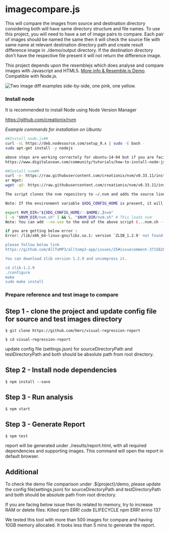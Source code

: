 imagecompare.js
==========
This will compare the images from source and destination directory considering both will have same directory structure and file names. To use this project, you will need to have a set of image pairs to compare. Each pair of images should be named the same then it will check the source file with same name at relevant destination directory path and create result difference image in ./demo/output directory. If the destination directory don’t have the respective file present it will not return the difference image.

This project depends upon the resemblejs which does analyse and compare images with Javascript and HTML5. [More info & Resemble.js Demo](https://huddleeng.github.io/Resemble.js/). Compatible with Node.js.

![Two image diff examples side-by-side, one pink, one yellow.](https://raw.github.com/Huddle/Resemble.js/master/demoassets/readmeimage.jpg "Visual image comparison")


### Install node

It is recommended to install Node using Node Version Manager

https://github.com/creationix/nvm

*Example commands for installation on Ubuntu*

``` bash
##Install node.js##
curl -sL https://deb.nodesource.com/setup_9.x | sudo -E bash -
sudo apt-get install -y nodejs

above steps are working correctely for ubuntu-14-04 but if you are facing any issue with ubuntu-16-04 for node installation please follow below link
https://www.digitalocean.com/community/tutorials/how-to-install-node-js-on-ubuntu-16-04

##Install nvm##
curl -o- https://raw.githubusercontent.com/creationix/nvm/v0.33.11/install.sh | bash
or Wget:
wget -qO- https://raw.githubusercontent.com/creationix/nvm/v0.33.11/install.sh | bash

The script clones the nvm repository to ~/.nvm and adds the source line to your profile (~/.bash_profile, ~/.zshrc, ~/.profile, or ~/.bashrc).

Note: If the environment variable $XDG_CONFIG_HOME is present, it will place the nvm files there.

export NVM_DIR="${XDG_CONFIG_HOME/:-$HOME/.}nvm"
[ -s "$NVM_DIR/nvm.sh" ] && \. "$NVM_DIR/nvm.sh" # This loads nvm
Note: You can add --no-use to the end of the above script (...nvm.sh --no-use) to postpone using nvm until you manually use it.

if you are getting below error :
Error: /lib/x86_64-linux-gnu/libz.so.1: version `ZLIB_1.2.9' not found (required by /home

please follow below link
https://github.com/AllToMP3/alltomp3-app/issues/25#issuecomment-371582608

You can download zlib version 1.2.9 and uncompress it.

cd zlib-1.2.9
./configure
make
sudo make install

```

### Prepare reference and test image to compare

## Step 1 - clone the project and update config file for source and test images directory
```$ git clone https://github.com/hmrc/visual-regression-report```

```$ cd visual-regression-report```

update config file (settings.json) for sourceDirectoryPath and testDirectoryPath and both should be absolute path from root directory.

## Step 2 - Install node dependencies

```$ npm install --save```

## Step 3 - Run analysis 

```$ npm start```

## Step 3 - Generate Report 

```$ npm test```

report will be generated under ./results/report.html, with all required dependencies and supporting images. This command will open the report in default browser.

## Additional

To check the demo file comparison under .${project}/demo, please update the config file(settings.json) for sourceDirectoryPath and testDirectoryPath  and both should be absolute path from root directory.

If you are facing below issue then its related to memory, try to increase RAM or delete files:
Killed
npm ERR! code ELIFECYCLE
npm ERR! errno 137

We tested this tool with more than 500 images for compare and having 10GB memory allocated. It tooks less than 5 mins to generate the report.


